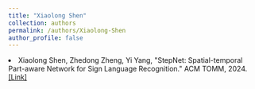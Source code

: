 ```yaml
---
title: "Xiaolong Shen"
collection: authors
permalink: /authors/Xiaolong-Shen
author_profile: false
---
```

 <li> Xiaolong Shen,  Zhedong Zheng,  Yi Yang, &quot;StepNet: Spatial-temporal Part-aware Network for Sign Language Recognition.&quot; ACM TOMM, 2024.<a href='https://zdzheng.xyz/publication/StepNet-2024'>[Link]</a> </li>